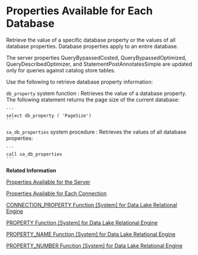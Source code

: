 <!-- loioa52f368484f210159014ec802d5ab34f -->

# Properties Available for Each Database

Retrieve the value of a specific database property or the values of all database properties. Database properties apply to an entire database.

The server properties QueryBypassedCosted, QueryBypassedOptimized, QueryDescribedOptimizer, and StatementPostAnnotatesSimple are updated only for queries against catalog store tables.

Use the following to retrieve database property information:

 `db_property` system function
 :   Retrieves the value of a database property. The following statement returns the page size of the current database:

    ```
    select db_property ( 'PageSize')
    ```

  `sa_db_properties` system procedure
 :   Retrieves the values of all database properties:

    ```
    call sa_db_properties
    ```

 **Related Information**  


[Properties Available for the Server](properties-available-for-the-server-a52ea6d.md "Retrieve the value of a specific server property or the values of all server properties.")

[Properties Available for Each Connection](properties-available-for-each-connection-a52e243.md "Retrieve the value of a specific connection property or the values of all connection properties.")

[CONNECTION\_PROPERTY Function \[System\] for Data Lake Relational Engine](../050-system-sql-functions/connection-property-function-system-for-data-lake-relational-engine-a53eeaf.md "Returns the value of a given connection property as a string.")

[PROPERTY Function \[System\] for Data Lake Relational Engine](../050-system-sql-functions/property-function-system-for-data-lake-relational-engine-a56fa4d.md "Returns the value of the specified server-level property as a string.")

[PROPERTY\_NAME Function \[System\] for Data Lake Relational Engine](../050-system-sql-functions/property-name-function-system-for-data-lake-relational-engine-a570a7e.md "Returns the name of the property with the supplied property number.")

[PROPERTY\_NUMBER Function \[System\] for Data Lake Relational Engine](../050-system-sql-functions/property-number-function-system-for-data-lake-relational-engine-a57131a.md "Returns the property number of the property with the supplied property name.")


